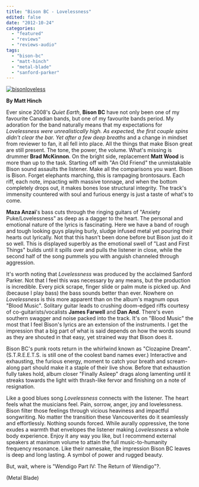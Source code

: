 ```yaml
---
title: "Bison BC - Lovelessness"
edited: false
date: "2012-10-24"
categories:
  - "featured"
  - "reviews"
  - "reviews-audio"
tags:
  - "bison-bc"
  - "matt-hinch"
  - "metal-blade"
  - "sanford-parker"
---
```


[![](http://www.hellbound.ca/wp-content/uploads/2012/10/bisonloveless.jpg "bisonloveless")](http://www.hellbound.ca/2012/10/bison-bc-lovelessness/bisonloveless/)

**By Matt Hinch**

Ever since 2008's _Quiet Earth_, **Bison BC** have not only been one of my favourite Canadian bands, but one of my favourite bands period. My adoration for the band naturally means that my expectations for _Lovelessness were unrealistically high. As expected, the first couple spins didn't clear the bar. Yet after a few deep breaths_ and a change in mindset from reviewer to fan, it all fell into place. All the things that make Bison great are still present. The tone, the power, the volume. What's missing is drummer **Brad McKinnon**. On the bright side, replacement **Matt Wood** is more than up to the task. Starting off with "An Old Friend" the unmistakable Bison sound assaults the listener. Make all the comparisons you want. Bison is Bison. Forget elephants marching, this is rampaging brontosaurs. Each riff, each note, impacting with massive tonnage, and when the bottom completely drops out, it makes bones lose structural integrity. The track's immensity countered with soul and furious energy is just a taste of what's to come.

**Maza Anzai**'s bass cuts through the ringing guitars of "Anxiety Puke/Lovelessness" as deep as a dagger to the heart. The personal and emotional nature of the lyrics is fascinating. Here we have a band of rough and tough looking guys playing burly, sludge infused metal yet pouring their hearts out lyrically. Not that this hasn't been done before but Bison just do it so well. This is displayed superbly as the emotional swell of "Last and First Things" builds until it spills over and pulls the listener in close, while the second half of the song pummels you with anguish channeled through aggression.

It's worth noting that _Lovelessness_ was produced by the acclaimed Sanford Parker. Not that I feel this was necessary by any means, but the production is incredible. Every pick scrape, finger slide or palm mute is picked up. And (because I play bass) the bass sounds better than ever. Nowhere on _Lovelessness_ is this more apparent than on the album's magnum opus "Blood Music". Solitary guitar leads to crushing doom-edged riffs courtesy of co-guitarists/vocalists **James Farwell** and **Dan And**. There's even southern swagger and noise packed into the track. It's on "Blood Music" the most that I feel Bison's lyrics are an extension of the instruments. I get the impression that a big part of what is said depends on how the words sound as they are shouted in that easy, yet strained way that Bison does it.

Bison BC's punk roots return in the whirlwind known as "Clozapine Dream". (S.T.R.E.E.T.S. is still one of the coolest band names ever.) Interactive and exhausting, the furious energy, moment to catch your breath and scream-along part should make it a staple of their live show. Before that exhaustion fully takes hold, album closer "Finally Asleep" drags along lamenting until it streaks towards the light with thrash-like fervor and finishing on a note of resignation.

Like a good blues song _Lovelessness_ connects with the listener. The heart feels what the musicians feel. Pain, sorrow, anger, joy and lovelessness. Bison filter those feelings through vicious heaviness and impactful songwriting. No matter the transition these Vancouverites do it seamlessly and effortlessly. Nothing sounds forced. While aurally oppressive, the tone exudes a warmth that envelopes the listener making _Lovelessness_ a whole body experience. Enjoy it any way you like, but I recommend external speakers at maximum volume to attain the full music-to-humanity frequency resonance. Like their namesake, the impression Bison BC leaves is deep and long lasting. A symbol of power and rugged beauty.

But, wait, where is "Wendigo Part IV: The Return of Wendigo"?.

(Metal Blade)
